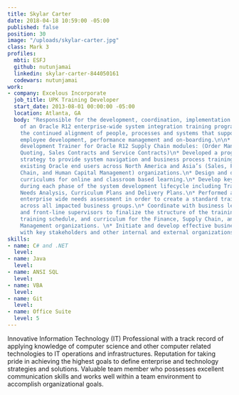 ```yaml
---
title: Skylar Carter
date: 2018-04-18 10:59:00 -05:00
published: false
position: 30
image: "/uploads/skylar-carter.jpg"
class: Mark 3
profiles:
  mbti: ESFJ
  github: nutunjamai
  linkedin: skylar-carter-844050161
  codewars: nutunjamai
work:
- company: Excelous Incorporate
  job_title: UPK Training Developer
  start_date: 2013-08-01 00:00:00 -05:00
  location: Atlanta, GA
  body: "Responsible for the development, coordination, implementation and administration
    of an Oracle R12 enterprise-wide system integration training program to ensure
    the continued alignment of people, processes and systems that support and maintain
    employee development, performance management and on-boarding.\n\n* Serve as content
    development Trainer for Oracle R12 Supply Chain modules: (Order Management, Sales
    Quoting, Sales Contracts and Service Contracts)\n* Developed a program wide training
    strategy to provide system navigation and business process training for new and
    existing Oracle end users across North America and Asia’s (Sales, Finance, Supply
    Chain, and Human Capital Management) organizations.\n* Design and develop training
    curriculums for online and classroom based learning.\n* Develop key training deliverables
    during each phase of the system development lifecycle including Training Strategy,
    Needs Analysis, Curriculum Plans and Delivery Plans.\n* Performed an in-depth
    enterprise wide needs assessment in order to create a standard training model
    across all impacted business groups.\n* Coordinate with business leads, managers
    and front-line supervisors to finalize the structure of the training program,
    training schedule, and curriculum for the Finance, Supply Chain, and Human Capital
    Management organizations. \n* Initiate and develop effective business relationships
    with key stakeholders and other internal and external organizations."
skills:
- name: C# and .NET
  level: 
- name: Java
  level: 
- name: ANSI SQL
  level: 
- name: VBA
  level: 
- name: Git
  level: 
- name: Office Suite
  level: 5
---
```


Innovative Information Technology (IT) Professional with a track record of applying knowledge of computer science and other computer related technologies to IT operations and infrastructures.   Reputation for taking pride in achieving the highest goals to define enterprise and technology strategies and solutions.  Valuable team member who possesses excellent communication skills and works well within a team environment to accomplish organizational goals.